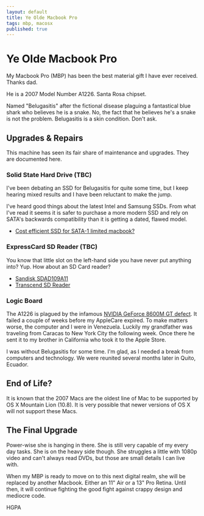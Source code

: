 ```yaml
---
layout: default
title: Ye Olde Macbook Pro
tags: mbp, macosx
published: true
---
```


# Ye Olde Macbook Pro

My Macbook Pro (MBP) has been the best material gift I have ever received. Thanks dad.

He is a 2007 Model Number A1226. Santa Rosa chipset.

Named "Belugasitis" after the fictional disease plaguing a fantastical blue shark who believes he is a snake. No, the fact that he believes he's a snake is not the problem. Belugasitis is a skin condition. Don't ask.

## Upgrades & Repairs

This machine has seen its fair share of maintenance and upgrades. They are documented here.

### Solid State Hard Drive (TBC)

I've been debating an SSD for Belugasitis for quite some time, but I keep hearing mixed results and I have been reluctant to make the jump.

I've heard good things about the latest Intel and Samsung SSDs. From what I've read it seems it is safer to purchase a more modern SSD and rely on SATA's backwards compatibility than it is getting a dated, flawed model.

* [Cost efficient SSD for SATA-1 limited macbook?](http://www.tomshardware.com/forum/276757-32-cost-efficient-sata-limited-macbook)

### ExpressCard SD Reader (TBC)

You know that little slot on the left-hand side you have never put anything into? Yup. How about an SD Card reader?

* [Sandisk SDAD109A11](http://www.amazon.com/gp/product/B000W3QLLW)
* [Transcend SD Reader](http://www.amazon.com/dp/B0054VVRBQ/)

### Logic Board

The A1226 is plagued by the infamous [NVIDIA GeForce 8600M GT defect](http://support.apple.com/kb/ts2377). It failed a couple of weeks before my AppleCare expired. To make matters worse, the computer and I were in Venezuela. Luckily my grandfather was traveling from Caracas to New York City the following week. Once there he sent it to my brother in California who took it to the Apple Store.

I was without Belugasitis for some time. I'm glad, as I needed a break from computers and technology. We were reunited several months later in Quito, Ecuador.

## End of Life?

It is known that the 2007 Macs are the oldest line of Mac to be supported by OS X Mountain Lion (10.8). It is very possible that newer versions of OS X will not support these Macs.

## The Final Upgrade

Power-wise she is hanging in there. She is still very capable of my every day tasks. She is on the heavy side though. She struggles a little with 1080p video and can't always read DVDs, but those are small details I can live with.

When my MBP is ready to move on to this next digital realm, she will be replaced by another Macbook. Either an 11" Air or a 13" Pro Retina. Until then, it will continue fighting the good fight against crappy design and mediocre code.

HGPA